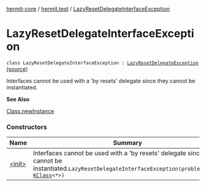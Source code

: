 [hermit-core](../../index.md) / [hermit.test](../index.md) / [LazyResetDelegateInterfaceException](./index.md)

# LazyResetDelegateInterfaceException

`class LazyResetDelegateInterfaceException : `[`LazyResetDelegateException`](../-lazy-reset-delegate-exception/index.md) [(source)](https://github.com/RBusarow/AutoReset/tree/master/hermit-core/src/main/kotlin/hermit/test/LazyResets.kt#L109)

Interfaces cannot be used with a 'by resets' delegate since they cannot be instantiated.

**See Also**

[Class.newInstance](https://docs.oracle.com/javase/6/docs/api/java/lang/Class.html#newInstance())

### Constructors

| Name | Summary |
|---|---|
| [&lt;init&gt;](-init-.md) | Interfaces cannot be used with a 'by resets' delegate since they cannot be instantiated.`LazyResetDelegateInterfaceException(problemClass: `[`KClass`](https://kotlinlang.org/api/latest/jvm/stdlib/kotlin.reflect/-k-class/index.html)`<*>)` |
